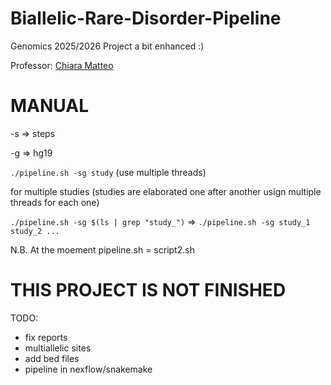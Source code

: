 # Biallelic-Rare-Disorder-Pipeline
Genomics 2025/2026 Project a bit enhanced :)

Professor: [Chiara Matteo](https://www.unimi.it/it/ugov/person/matteo-chiara)

# MANUAL
-s => steps

-g => hg19

`./pipeline.sh -sg study` (use multiple threads)

for multiple studies (studies are elaborated one after another usign multiple threads for each one)

`./pipeline.sh -sg $(ls | grep "study_")` => `./pipeline.sh -sg study_1 study_2 ...`

N.B. At the moement pipeline.sh = script2.sh

# THIS PROJECT IS NOT FINISHED
TODO:
- fix reports
- multiallelic sites
- add bed files
- pipeline in nexflow/snakemake
